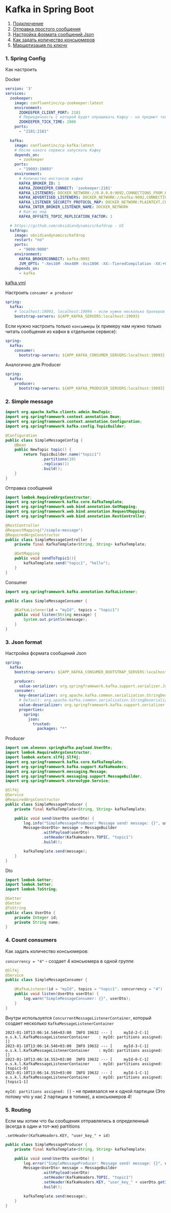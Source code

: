 # Kafka in Spring Boot
1. [Подключение](#1-spring-config)
2. [Отправка простого сообщения](#2-simple-message)
3. [Настройка формата сообщений Json](#3-json-format)
4. [Как задать количество консьюмеров](#4-count-consumers)
5. [Маршртизация по ключу](#5-routing)

### 1. Spring Config
Как настроить

Docker
```yaml
version: '3'
services:
  zookeeper:
    image: confluentinc/cp-zookeeper:latest
    environment:
      ZOOKEEPER_CLIENT_PORT: 2181
      # Периодичность с которой будет опрашивать Кафку - на предмет того не упала ли она
      ZOOKEEPER_TICK_TIME: 2000
    ports:
      - "2181:2181"

  kafka:
    image: confluentinc/cp-kafka:latest
    # После какого сервиса запускать Кафку
    depends_on:
      - zookeeper
    ports:
      - "19093:19093"
    environment:
      # Количество инстансов кафки
      KAFKA_BROKER_ID: 1
      KAFKA_ZOOKEEPER_CONNECT: 'zookeeper:2181'
      KAFKA_LISTENERS: DOCKER_NETWORK://0.0.0.0:9092,CONNECTIONS_FROM_HOST://0.0.0.0:19093
      KAFKA_ADVERTISED_LISTENERS: DOCKER_NETWORK://kafka:9092,CONNECTIONS_FROM_HOST://localhost:19093
      KAFKA_LISTENER_SECURITY_PROTOCOL_MAP: DOCKER_NETWORK:PLAINTEXT,CONNECTIONS_FROM_HOST:PLAINTEXT
      KAFKA_INTER_BROKER_LISTENER_NAME: DOCKER_NETWORK
      # Кол-во нод
      KAFKA_OFFSETS_TOPIC_REPLICATION_FACTOR: 1

  # https://github.com/obsidiandynamics/kafdrop - UI
  kafdrop:
    image: obsidiandynamics/kafdrop
    restart: "no"
    ports:
      - "9000:9000"
    environment:
      KAFKA_BROKERCONNECT: kafka:9092
      JVM_OPTS: "-Xms16M -Xmx48M -Xss180K -XX:-TieredCompilation -XX:+UseStringDeduplication -noverify"
    depends_on:
      - kafka
```
[kafka.yml](..%2F..%2F..%2F..%2FspringKafka%2Fsrc%2Fmain%2Fresources%2Fkafka.yml)

Настроить `consumer и producer`
```yaml
spring:
  kafka:
    # localhost:19093, localhost:19094 - если нужно несколько брокеров   
    bootstrap-servers: ${APP_KAFKA_SERVERS:localhost:19093}
```
Если нужно настроить только `консьюмеры` 
(к примеру нам нужно только читать сообщения из кафки в отдельном сервисе):
```yaml
spring:
  kafka:
    consumer:
      bootstrap-servers: ${APP_KAFKA_CONSUMER_SERVERS:localhost:19093}
```
Аналогично для Producer
```yaml
spring:
  kafka:
    producer:
      bootstrap-servers: ${APP_KAFKA_PRODUCER_SERVERS:localhost:19093}
```

### 2. Simple message
```java
import org.apache.kafka.clients.admin.NewTopic;
import org.springframework.context.annotation.Bean;
import org.springframework.context.annotation.Configuration;
import org.springframework.kafka.config.TopicBuilder;

@Configuration
public class SimpleMessageConfig {
    @Bean
    public NewTopic topic() {
        return TopicBuilder.name("topic1")
                .partitions(10)
                .replicas(1)
                .build();
    }
}
```
Отправка сообщений
```java
import lombok.RequiredArgsConstructor;
import org.springframework.kafka.core.KafkaTemplate;
import org.springframework.web.bind.annotation.GetMapping;
import org.springframework.web.bind.annotation.RequestMapping;
import org.springframework.web.bind.annotation.RestController;

@RestController
@RequestMapping("/simple-message")
@RequiredArgsConstructor
public class SimpleMessageController {
    private final KafkaTemplate<String, String> kafkaTemplate;

    @GetMapping
    public void sendToTopic1(){
        kafkaTemplate.send("topic1", "hello");
    }
}
```
Consumer
```java
import org.springframework.kafka.annotation.KafkaListener;

public class SimpleMessageConsumer {

    @KafkaListener(id = "myId", topics = "topic1")
    public void listen(String message) {
        System.out.println(message);
    }
}
```
### 3. Json format
Настройка формата сообщений Json
```yaml
spring:
  kafka:
    bootstrap-servers: ${APP_KAFKA_CONSUMER_BOOTSTRAP_SERVERS:localhost:19093}

    producer:
      value-serializer: org.springframework.kafka.support.serializer.JsonSerializer
    consumer:
      key-deserializer: org.apache.kafka.common.serialization.StringDeserializer
      # Default: org.apache.kafka.common.serialization.StringDeserializer
      value-deserializer: org.springframework.kafka.support.serializer.JsonDeserializer
      properties:
        spring:
          json:
            trusted:
              packages: "*"
```
Producer
```java
import com.aleonov.springkafka.payload.UserDto;
import lombok.RequiredArgsConstructor;
import lombok.extern.slf4j.Slf4j;
import org.springframework.kafka.core.KafkaTemplate;
import org.springframework.kafka.support.KafkaHeaders;
import org.springframework.messaging.Message;
import org.springframework.messaging.support.MessageBuilder;
import org.springframework.stereotype.Service;

@Slf4j
@Service
@RequiredArgsConstructor
public class SimpleMessageProducer {
    private final KafkaTemplate<String, String> kafkaTemplate;

    public void send(UserDto userDto) {
        log.info("SimpleMessageProducer: Message send! message: {}", userDto);
        Message<UserDto> message = MessageBuilder
                .withPayload(userDto)
                .setHeader(KafkaHeaders.TOPIC, "topic1")
                .build();

        kafkaTemplate.send(message);
    }
}
```
Dto
```java
import lombok.Getter;
import lombok.Setter;
import lombok.ToString;

@Getter
@Setter
@ToString
public class UserDto {
    private Integer id;
    private String name;
}
```
### 4. Count consumers
Как задать количество консьюмеров:

`concurrency = "4"` - создает 4 консьюмера в одной группе
```java
@Slf4j
@Service
public class SimpleMessageConsumer {

    @KafkaListener(id = "myId", topics = "topic1", concurrency = "4")
    public void listen(UserDto userDto) {
        log.warn("SimpleMessageConsumer: {}", userDto);
    }
}
```
Внутри используется `ConcurrentMessageListenerContainer`, который создает несколько `KafkaMessageListenerContainer`
```
2023-01-10T13:06:14.546+03:00  INFO 19632 --- [     myId-2-C-1] o.s.k.l.KafkaMessageListenerContainer    : myId: partitions assigned: []
2023-01-10T13:06:14.546+03:00  INFO 19632 --- [     myId-3-C-1] o.s.k.l.KafkaMessageListenerContainer    : myId: partitions assigned: []
2023-01-10T13:06:14.553+03:00  INFO 19632 --- [     myId-0-C-1] o.s.k.l.KafkaMessageListenerContainer    : myId: partitions assigned: [topic1-0]
2023-01-10T13:06:14.553+03:00  INFO 19632 --- [     myId-1-C-1] o.s.k.l.KafkaMessageListenerContainer    : myId: partitions assigned: [topic1-1]
```
`myId: partitions assigned: []` - не привязался ни к одной партиции (Это потому что у нас 2 партиции в топике), а консьюмеров 4!

### 5. Routing
Если мы хотим что бы сообщения отправлялись в определенный (всегда в один и тот-же) partitions

`.setHeader(KafkaHeaders.KEY, "user_key_" + id)`
```java
public class SimpleMessageProducer {
    private final KafkaTemplate<String, String> kafkaTemplate;

    public void send(UserDto userDto) {
        log.error("SimpleMessageProducer: Message send! message: {}", userDto);
        Message<UserDto> message = MessageBuilder
                .withPayload(userDto)
                .setHeader(KafkaHeaders.TOPIC, "topic1")
                .setHeader(KafkaHeaders.KEY, "user_key_" + userDto.getId())
                .build();

        kafkaTemplate.send(message);
    }
}
```

